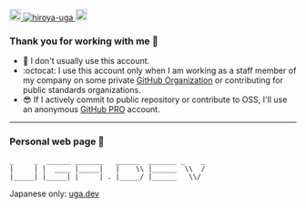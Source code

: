 <p> 
  <a href="https://github.com/hiroya-uga">
    <img height="20" src="https://img.shields.io/github/followers/hiroya-uga?label=follow&logo=github&style=flat" />
  </a>
  <a href="https://github.com/hiroya-uga/">
    <img src="https://komarev.com/ghpvc/?username=hiroya-uga" alt="hiroya-uga" />
  </a>
  <a href="http://twitter.com/hiroya_UGA">
    <img height="20" src="https://img.shields.io/twitter/follow/hiroya_UGA?label=Twitter&logo=twitter&style=flat" />
  </a>
</p>

### Thank you for working with me :tada: 

- :bow: I don't usually use this account.
- :octocat: I use this account only when I am working as a staff member of my company on some private [GitHub Organization](https://docs.github.com/en/organizations) or contributing for public standards organizations.
- :sunglasses: If I actively commit to public repository or contribute to OSS, I'll use an anonymous [GitHub PRO](https://docs.github.com/en/github/getting-started-with-github/learning-about-github/githubs-products#github-pro) account. 

-----

### Personal web page 🍣

```
_     _  ______ _______   ______  _______ _    _
|     | |  ____ |_____|   |    \\ |______  \\  /
|_____| |_____| |     | . |_____/ |______   \\/
```
Japanese only: [uga.dev](https://uga.dev)
